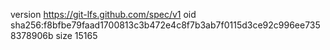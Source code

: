 version https://git-lfs.github.com/spec/v1
oid sha256:f8bfbe79faad1700813c3b472e4c8f7b3ab7f0115d3ce92c996ee7358378906b
size 15165
